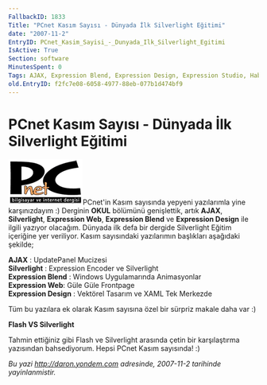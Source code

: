 ```yaml
---
FallbackID: 1833
Title: "PCnet Kasım Sayısı - Dünyada İlk Silverlight Eğitimi"
date: "2007-11-2"
EntryID: PCnet_Kasim_Sayisi_-_Dunyada_Ilk_Silverlight_Egitimi
IsActive: True
Section: software
MinutesSpent: 0
Tags: AJAX, Expression Blend, Expression Design, Expression Studio, Haberler, Silverlight
old.EntryID: f2fc7e08-6058-4977-88eb-077b1d474bf9
---
```

# PCnet Kasım Sayısı - Dünyada İlk Silverlight Eğitimi
![](media/PCnet_Kasim_Sayisi_-_Dunyada_Ilk_Silverlight_Egitimi/pcnet.png)PCnet'in Kasım
sayısında yepyeni yazılarımla yine karşınızdayım :) Derginin **OKUL**
bölümünü genişlettik, artık **AJAX**, **Silverlight**, **Expression
Web**, **Expression Blend** ve **Expression Design** ile ilgili yazıyor
olacağım. Dünyada ilk defa bir dergide Silverlight Eğitim içeriğine yer
veriliyor. Kasım sayısındaki yazılarımın başlıkları aşağıdaki şekilde;

**AJAX** : UpdatePanel Mucizesi\
 **Silverlight** : Expression Encoder ve Silverlight\
 **Expression Blend** : Windows Uygulamarında Animasyonlar\
 **Expression Web**: Güle Güle Frontpage\
 **Expression Design** : Vektörel Tasarım ve XAML Tek Merkezde

Tüm bu yazılara ek olarak Kasım sayısına özel bir sürpriz makale daha
var :)

**Flash VS Silverlight**

Tahmin ettiğiniz gibi Flash ve Silverlight arasında çetin bir
karşılaştırma yazısından bahsediyorum. Hepsi PCnet Kasım sayısında! :)



*Bu yazi http://daron.yondem.com adresinde, 2007-11-2 tarihinde yayinlanmistir.*
